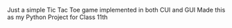 Just a simple Tic Tac Toe game implemented in both CUI and GUI 
Made this as my Python Project for Class 11th
